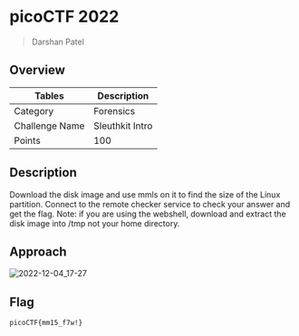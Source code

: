 # picoCTF 2022

> Darshan Patel

## Overview

| Tables | Description |
| ------ | ----------- |
| Category | Forensics |
| Challenge Name | Sleuthkit Intro |
| Points | 100 |

## Description

Download the disk image and use mmls on it to find the size of the Linux partition. Connect to the remote checker service to check your answer and get the flag.
Note: if you are using the webshell, download and extract the disk image into /tmp not your home directory.

## Approach
![2022-12-04_17-27](https://user-images.githubusercontent.com/87711310/205489065-3a3cf9bb-5a42-4406-9ac3-86659b051ee5.png)


## Flag

```
picoCTF{mm15_f7w!}
```
